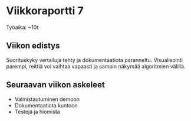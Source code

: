 # Viikkoraportti 7

Työaika: ~10t


## Viikon edistys
Suorituskyky vertailuja tehty ja dokumentaatiota paranneltu.
Visualisointi parempi, reittiä voi vaihtaa vapaasti ja samoin näkymää algoritmien välillä.


## Seuraavan viikon askeleet
* Valmistautuminen demoon
* Dokumentaatiota kuntoon
* Testejä ja hiomista